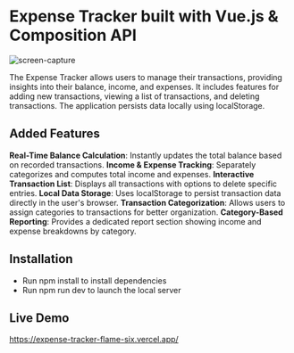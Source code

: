 # Expense Tracker built with Vue.js & Composition API

![screen-capture](https://github.com/user-attachments/assets/af59ae9f-0d98-4bb5-82a0-dcb72e507c66)

The Expense Tracker allows users to manage their transactions, providing insights into their balance, income, and expenses. It includes features for adding new transactions, viewing a list of transactions, and deleting transactions. The application persists data locally using localStorage.

## Added Features

**Real-Time Balance Calculation**: Instantly updates the total balance based on recorded transactions.
**Income & Expense Tracking**: Separately categorizes and computes total income and expenses.
**Interactive Transaction List**: Displays all transactions with options to delete specific entries.
**Local Data Storage**: Uses localStorage to persist transaction data directly in the user's browser.
**Transaction Categorization**: Allows users to assign categories to transactions for better organization.
**Category-Based Reporting**: Provides a dedicated report section showing income and expense breakdowns by category.

## Installation

- Run npm install to install dependencies
- Run npm run dev to launch the local server

## Live Demo

https://expense-tracker-flame-six.vercel.app/
